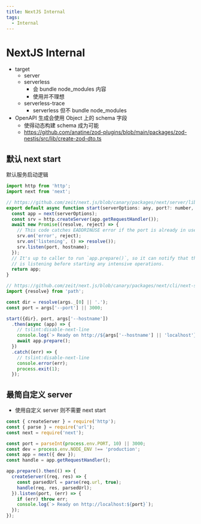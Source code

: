 ```yaml
---
title: NextJS Internal
tags:
  - Internal
---
```


# NextJS Internal

- target
  - server
  - serverless
    - 会 bundle node_modules 内容
    - 使用并不理想
  - serverless-trace
    - serverless 但不 bundle node_modules
- OpenAPI 生成会使用 Object 上的 schema 字段
  - 使得动态构建 schema 成为可能
  - https://github.com/anatine/zod-plugins/blob/main/packages/zod-nestjs/src/lib/create-zod-dto.ts

## 默认 next start

默认服务启动逻辑

```js
import http from 'http';
import next from 'next';

// https://github.com/zeit/next.js/blob/canary/packages/next/server/lib/start-server.ts
export default async function start(serverOptions: any, port?: number, hostname?: string) {
  const app = next(serverOptions);
  const srv = http.createServer(app.getRequestHandler());
  await new Promise((resolve, reject) => {
    // This code catches EADDRINUSE error if the port is already in use
    srv.on('error', reject);
    srv.on('listening', () => resolve());
    srv.listen(port, hostname);
  });
  // It's up to caller to run `app.prepare()`, so it can notify that the server
  // is listening before starting any intensive operations.
  return app;
}

// https://github.com/zeit/next.js/blob/canary/packages/next/cli/next-start.ts
import {resolve} from 'path';

const dir = resolve(args._[0] || '.');
const port = args['--port'] || 3000;

start({dir}, port, args['--hostname'])
  .then(async (app) => {
    // tslint:disable-next-line
    console.log(`> Ready on http://${args['--hostname'] || 'localhost'}:${port}`);
    await app.prepare();
  })
  .catch((err) => {
    // tslint:disable-next-line
    console.error(err);
    process.exit(1);
  });
```

## 最简自定义 server

- 使用自定义 server 则不需要 next start

```js
const { createServer } = require('http');
const { parse } = require('url');
const next = require('next');

const port = parseInt(process.env.PORT, 10) || 3000;
const dev = process.env.NODE_ENV !== 'production';
const app = next({ dev });
const handle = app.getRequestHandler();

app.prepare().then(() => {
  createServer((req, res) => {
    const parsedUrl = parse(req.url, true);
    handle(req, res, parsedUrl);
  }).listen(port, (err) => {
    if (err) throw err;
    console.log(`> Ready on http://localhost:${port}`);
  });
});
```
